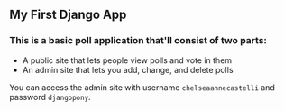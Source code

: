 ## My First Django App

### This is a basic poll application that'll consist of two parts:
- A public site that lets people view polls and vote in them
- An admin site that lets you add, change, and delete polls

You can access the admin site with username `chelseaannecastelli` and password `djangopony`.
